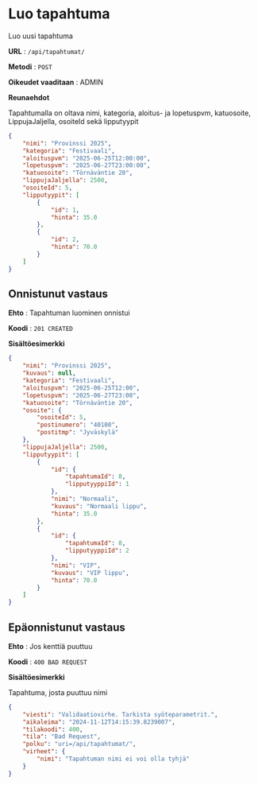 # Luo tapahtuma

Luo uusi tapahtuma

**URL** : `/api/tapahtumat/`

**Metodi** : `POST`

**Oikeudet vaaditaan** : ADMIN

**Reunaehdot**

Tapahtumalla on oltava nimi, kategoria, aloitus- ja lopetuspvm, katuosoite, LippujaJaljella, osoiteId sekä lipputyypit

```json
{
    "nimi": "Provinssi 2025",
    "kategoria": "Festivaali",
    "aloituspvm": "2025-06-25T12:00:00",
    "lopetuspvm": "2025-06-27T23:00:00",
    "katuosoite": "Törnäväntie 20",
    "lippujaJaljella": 2500,
    "osoiteId": 5,
    "lipputyypit": [
        {
            "id": 1,
            "hinta": 35.0
        },
        {
            "id": 2,
            "hinta": 70.0
        }
    ]
}
```

## Onnistunut vastaus

**Ehto** : Tapahtuman luominen onnistui

**Koodi** : `201 CREATED`

**Sisältöesimerkki**

```json
{
    "nimi": "Provinssi 2025",
    "kuvaus": null,
    "kategoria": "Festivaali",
    "aloituspvm": "2025-06-25T12:00",
    "lopetuspvm": "2025-06-27T23:00",
    "katuosoite": "Törnäväntie 20",
    "osoite": {
        "osoiteId": 5,
        "postinumero": "40100",
        "postitmp": "Jyväskylä"
    },
    "lippujaJaljella": 2500,
    "lipputyypit": [
        {
            "id": {
                "tapahtumaId": 8,
                "lipputyyppiId": 1
            },
            "nimi": "Normaali",
            "kuvaus": "Normaali lippu",
            "hinta": 35.0
        },
        {
            "id": {
                "tapahtumaId": 8,
                "lipputyyppiId": 2
            },
            "nimi": "VIP",
            "kuvaus": "VIP lippu",
            "hinta": 70.0
        }
    ]
}
```

## Epäonnistunut vastaus

**Ehto** : Jos kenttiä puuttuu

**Koodi** : `400 BAD REQUEST`

**Sisältöesimerkki**

Tapahtuma, josta puuttuu nimi

```json
{
    "viesti": "Validaatiovirhe. Tarkista syöteparametrit.",
    "aikaleima": "2024-11-12T14:15:39.8239007",
    "tilakoodi": 400,
    "tila": "Bad Request",
    "polku": "uri=/api/tapahtumat/",
    "virheet": {
        "nimi": "Tapahtuman nimi ei voi olla tyhjä"
    }
}
```